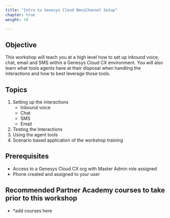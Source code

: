 ```yaml
---
title: "Intro to Genesys Cloud OmniChannel Setup"
chapter: true
weight: 10

---
```



## Objective
This workshop will teach you at a high level how to set up inbound voice, chat, email and SMS within a Genesys Cloud CX environment. You will also learn what tools agents have at their disposal when handling the interactions and how to best leverage those tools. 

## Topics
1. Setting up the interactions
    - Inbound voice
    - Chat
    - SMS
    - Email
2. Testing the Interactions
3. Using the agent tools
4. Scenario based application of the workshop training

## Prerequisites 
- Access to a Genesys Cloud CX org with Master Admin role assigned
- Phone created and assigned to your user

## Recommended Partner Academy courses to take prior to this workshop
- *add courses here
